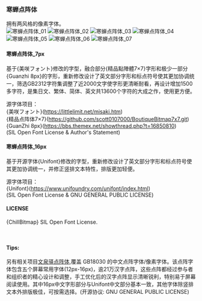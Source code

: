 ### 寒蝉点阵体
拥有两风格的像素字体。<br>
![寒蝉点阵体_01](https://github.com/Warren2060/ChillBitmap/assets/87366329/464c3e52-a7e1-47db-869c-5e76cda8ca69)
![寒蝉点阵体_02](https://github.com/Warren2060/ChillBitmap/assets/87366329/ae5a9929-142a-4dd8-b5c1-0b725dbb35c1)
![寒蝉点阵体_03](https://github.com/Warren2060/ChillBitmap/assets/87366329/7ca074af-8243-4b2c-bfb7-226a3acbfd37)
![寒蝉点阵体_04](https://github.com/Warren2060/ChillBitmap/assets/87366329/3aa36486-1048-487c-a86b-68f1d2964979)
![寒蝉点阵体_05](https://github.com/Warren2060/ChillBitmap/assets/87366329/82ad0de0-344b-4d59-a409-fe8737ad8b8c)
![寒蝉点阵体_06](https://github.com/Warren2060/ChillBitmap/assets/87366329/3394ed3b-74d1-4362-a455-b3b85179039d)
![寒蝉点阵体_07](https://github.com/Warren2060/ChillBitmap/assets/87366329/9a54c9be-35b7-4e85-afc5-411cbb4c2ed7)

#### 寒蝉点阵体_7px <br />
基于{美咲フォント}修改的字型，融合部分{精品點陣體7×7}字形和极少一部分{Guanzhi 8px}的字形，重新修改设计了英文部分字形和标点符号使其更加协调统一，筛选GB2312字符集调整了近2000文字使字形更清晰耐看，再设计增加1500多字符，是集日文、繁体、简体、英文共13600个字符的大成之作，使用更方便。<br>

源字体项目：<br>
{美咲フォント}(https://littlelimit.net/misaki.htm)<br>
{精品点阵体7×7}(https://github.com/scott0107000/BoutiqueBitmap7x7.git)<br>
{GuanZhi 8px}(https://bbs.themex.net/showthread.php?t=16850810)<br>
(SIL Open Font License & Author's Statement)<br>

#### 寒蝉点阵体_16px <br />
基于开源字体{Unifont}修改的字型，重新修改设计了英文部分字形和标点符号使其更加协调统一，并修正竖排文本特性，排版更加轻便。<br>

源字体项目：<br>
{Unifont}(https://www.unifoundry.com/unifont/index.html)<br>
(SIL Open Font License & GNU GENERAL PUBLIC LICENSE)<br>

#### LICENSE
{ChillBitmap} SIL Open Font License.<br>

<br>

#### Tips:
另有相关项目[文泉驿点阵体](https://github.com/AmusementClub/WenQuanYi-Bitmap-Song-TTF.git),覆盖 GB18030 的中文点阵字体/像素字体。该点阵字体包含五个屏幕常用字体(12px-16px)，逾21万汉字点阵，这些点阵都经过参与者和组织者的精心设计和调整，手工优化后的汉字点阵显示清晰锐利，特别易于屏幕阅读使用。其中16px中文字形部分与Unifont中文部分基本一致，其他字体除竖排文本外排版极佳，可按需选择。(开源协议: GNU GENERAL PUBLIC LICENSE)<br>
